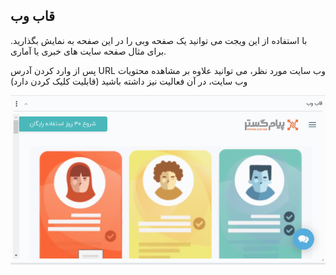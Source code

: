 ﻿## قاب وب 

با استفاده از این ویجت می توانید یک صفحه وبی را در این صفحه به نمایش بگذارید. برای مثال صفحه سایت های خبری یا آماری.

پس از وارد کردن آدرس URL وب سایت مورد نظر، می توانید علاوه بر مشاهده محتویات وب سایت، در آن فعالیت نیز داشته باشید (قابلیت کلیک کردن دارد)

![](Cable5.png)
